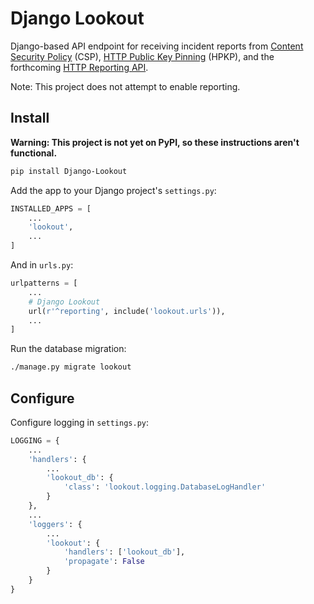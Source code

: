 Django Lookout
==============

Django-based API endpoint for receiving incident reports from [Content Security Policy](https://developer.mozilla.org/en-US/docs/Web/HTTP/CSP) (CSP), [HTTP Public Key Pinning](https://developer.mozilla.org/en-US/docs/Web/HTTP/Public_Key_Pinning) (HPKP), and the forthcoming [HTTP Reporting API](https://wicg.github.io/reporting/).

Note: This project does not attempt to enable reporting.

## Install

**Warning: This project is not yet on PyPI, so these instructions aren't functional.**

```bash
pip install Django-Lookout
```

Add the app to your Django project's `settings.py`:

```python
INSTALLED_APPS = [
	...
	'lookout',
	...
]
```

And in `urls.py`:

```python
urlpatterns = [
	...
	# Django Lookout
	url(r'^reporting', include('lookout.urls')),
	...
]
```

Run the database migration:

```bash
./manage.py migrate lookout
```

## Configure

Configure logging in `settings.py`:

```python
LOGGING = {
	...
	'handlers': {
		...
		'lookout_db': {
			'class': 'lookout.logging.DatabaseLogHandler'
		}
	},
	...
	'loggers': {
		...
		'lookout': {
			'handlers': ['lookout_db'],
			'propagate': False
		}
	}
}
```
